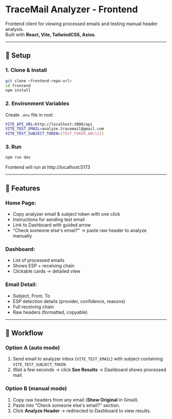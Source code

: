 # TraceMail Analyzer - Frontend

Frontend client for viewing processed emails and testing manual header analysis.  
Built with **React, Vite, TailwindCSS, Axios**.

---

## 🔧 Setup

### 1. Clone & Install
```bash
git clone <frontend-repo-url>
cd frontend
npm install
```

### 2. Environment Variables
Create `.env` file in root:
```bash
VITE_API_URL=http://localhost:3000/api
VITE_TEST_EMAIL=analyze.tracemail@gmail.com
VITE_TEST_SUBJECT_TOKEN=[TEST_TOKEN_ABC123]
```

### 3. Run
```bash
npm run dev
```
Frontend will run at http://localhost:5173

---

## 📱 Features

### Home Page:
- Copy analyzer email & subject token with one click
- Instructions for sending test email
- Link to Dashboard with guided arrow
- "Check someone else's email?" → paste raw header to analyze manually

### Dashboard:
- List of processed emails
- Shows ESP + receiving chain
- Clickable cards → detailed view

### Email Detail:
- Subject, From, To
- ESP detection details (provider, confidence, reasons)
- Full receiving chain
- Raw headers (formatted, copyable)

---

## 🔄 Workflow

### Option A (auto mode)
1. Send email to analyzer inbox (`VITE_TEST_EMAIL`) with subject containing `VITE_TEST_SUBJECT_TOKEN`.
2. Wait a few seconds → click **See Results** → Dashboard shows processed mail.

### Option B (manual mode)
1. Copy raw headers from any email (**Show Original** in Gmail).
2. Paste into "Check someone else's email?" section.
3. Click **Analyze Header** → redirected to Dashboard to view results.
